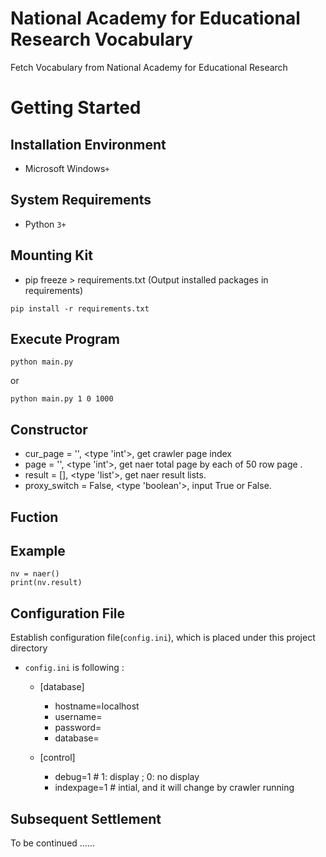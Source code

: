 # National Academy for Educational Research Vocabulary
Fetch Vocabulary from National Academy for Educational Research

# Getting Started
## Installation Environment
* Microsoft Windows`+`

## System Requirements
* Python `3+`

## Mounting Kit  
* pip freeze > requirements.txt (Output installed packages in requirements)
```
pip install -r requirements.txt
```

## Execute Program
```
python main.py
```
or

```
python main.py 1 0 1000
```
## Constructor
* cur_page = '', <type 'int'>, get crawler page index
* page = '', <type 'int'>, get naer total page by each of 50 row page .
* result = [], <type 'list'>, get naer result lists.
* proxy_switch = False, <type 'boolean'>, input True or False.

## Fuction

## Example
```
nv = naer()
print(nv.result)
```

## Configuration File
Establish configuration file(`config.ini`), which is placed under this project directory
* `config.ini` is following :
    *   [database]
        *   hostname=localhost
        *   username=
        *   password=
        *   database=

    *   [control]
        *   debug=1 # 1: display ; 0: no display
        *   indexpage=1 # intial, and it will change by crawler running

## Subsequent Settlement
To be continued ......